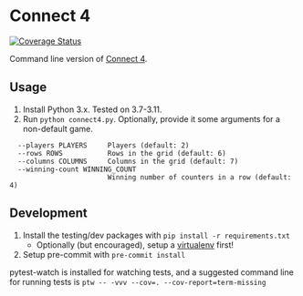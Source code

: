 Connect 4
=========
[![Coverage Status](https://coveralls.io/repos/github/palfrey/connect4/badge.svg)](https://coveralls.io/github/palfrey/connect4)

Command line version of [Connect 4](https://en.wikipedia.org/wiki/Connect_Four).

Usage
-----
1. Install Python 3.x. Tested on 3.7-3.11.
2. Run `python connect4.py`. Optionally, provide it some arguments for a non-default game.
```
  --players PLAYERS     Players (default: 2)
  --rows ROWS           Rows in the grid (default: 6)
  --columns COLUMNS     Columns in the grid (default: 7)
  --winning-count WINNING_COUNT
                        Winning number of counters in a row (default: 4)
````

Development
-----------
1. Install the testing/dev packages with `pip install -r requirements.txt`
    * Optionally (but encouraged), setup a [virtualenv](https://docs.python.org/3/library/venv.html#creating-virtual-environments) first!
2. Setup pre-commit with `pre-commit install`

pytest-watch is installed for watching tests, and a suggested command line for running tests is `ptw -- -vvv --cov=. --cov-report=term-missing`

